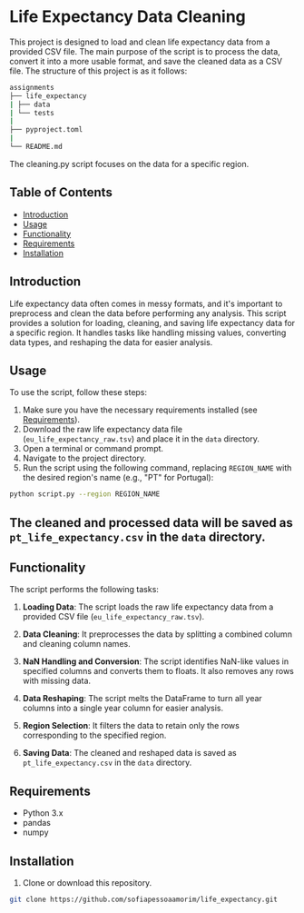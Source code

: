 # Life Expectancy Data Cleaning

This project is designed to load and clean life expectancy data from a provided CSV file. The main purpose of the script is to process the data, convert it into a more usable format, and save the cleaned data as a CSV file. 
The structure of this project is as it follows:
```bash
assignments
├── life_expectancy    
| ├── data             
| └── tests            
|                      
├── pyproject.toml     
|                      
└── README.md          
```
The cleaning.py script focuses on the data for a specific region.

## Table of Contents

- [Introduction](#introduction)
- [Usage](#usage)
- [Functionality](#functionality)
- [Requirements](#requirements)
- [Installation](#installation)

## Introduction

Life expectancy data often comes in messy formats, and it's important to preprocess and clean the data before performing any analysis. This script provides a solution for loading, cleaning, and saving life expectancy data for a specific region. It handles tasks like handling missing values, converting data types, and reshaping the data for easier analysis.

## Usage

To use the script, follow these steps:

1. Make sure you have the necessary requirements installed (see [Requirements](#requirements)).
2. Download the raw life expectancy data file (`eu_life_expectancy_raw.tsv`) and place it in the `data` directory.
3. Open a terminal or command prompt.
4. Navigate to the project directory.
5. Run the script using the following command, replacing `REGION_NAME` with the desired region's name (e.g., "PT" for Portugal):

```bash
python script.py --region REGION_NAME
```

## The cleaned and processed data will be saved as `pt_life_expectancy.csv` in the `data` directory.

## Functionality

The script performs the following tasks:

1. **Loading Data**: The script loads the raw life expectancy data from a provided CSV file (`eu_life_expectancy_raw.tsv`).

2. **Data Cleaning**: It preprocesses the data by splitting a combined column and cleaning column names.

3. **NaN Handling and Conversion**: The script identifies NaN-like values in specified columns and converts them to floats. It also removes any rows with missing data.

4. **Data Reshaping**: The script melts the DataFrame to turn all year columns into a single year column for easier analysis.

5. **Region Selection**: It filters the data to retain only the rows corresponding to the specified region.

6. **Saving Data**: The cleaned and reshaped data is saved as `pt_life_expectancy.csv` in the `data` directory.

## Requirements

- Python 3.x
- pandas
- numpy

## Installation

1. Clone or download this repository.

```bash
git clone https://github.com/sofiapessoaamorim/life_expectancy.git
```